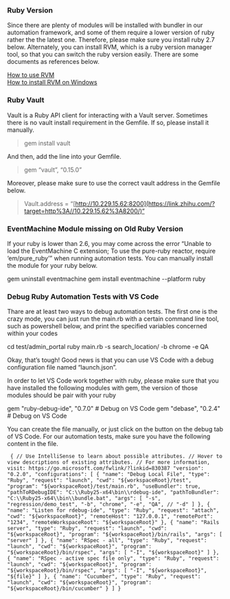 ### Ruby Version

Since there are plenty of modules will be installed with bundler in our automation framework, and some of them require a lower version of ruby rather the the latest one. Therefore, please make sure you install ruby 2.7 below. Alternately, you can install RVM, which is a ruby version manager tool, so that you can switch the ruby version easily. There are some documents as references below.

[How to use RVM](https://link.zhihu.com/?target=https%3A//github.com/rvm/rvm)  
[How to install RVM on Windows](https://link.zhihu.com/?target=https%3A//www.drupal.org/node/2138087)

### Ruby Vault

Vault is a Ruby API client for interacting with a Vault server. Sometimes there is no vault install requirement in the Gemfile. If so, please install it manually.

> gem install vault

And then, add the line into your Gemfile.

> gem “vault”, “0.15.0”

Moreover, please make sure to use the correct vault address in the Gemfile below.

> Vault.address = “[http://10.229.15.62:8200](https://link.zhihu.com/?target=http%3A//10.229.15.62%3A8200/)“

### EventMachine Module missing on Old Ruby Version

If your ruby is lower than 2.6, you may come across the error “Unable to load the EventMachine C extension; To use the pure-ruby reactor, require ‘em/pure\_ruby’” when running automation tests. You can manually install the module for your ruby below.

gem uninstall eventmachine gem install eventmachine --platform ruby

### Debug Ruby Automation Tests with VS Code

Thare are at least two ways to debug automation tests. The first one is the crazy mode, you can just run the main.rb with a certain command line tool, such as powershell below, and print the specified variables concerned within your codes

cd test/admin\_portal ruby main.rb -s search\_location/ -b chrome -e QA

Okay, that’s tough! Good news is that you can use VS Code with a debug configuration file named “launch.json”.

In order to let VS Code work together with ruby, please make sure that you have installed the following modules with gem, the version of those modules should be pair with your ruby

gem "ruby-debug-ide", "0.7.0" # Debug on VS Code gem "debase", "0.2.4" # Debug on VS Code

You can create the file manually, or just click on the button on the debug tab of VS Code. For our automation tests, make sure you have the following content in the file.

```
 { // Use IntelliSense to learn about possible attributes. // Hover to view descriptions of existing attributes. // For more information, visit: https://go.microsoft.com/fwlink/?linkid=830387 "version": "0.2.0", "configurations": [ { "name": "Debug Local File", "type": "Ruby", "request": "launch", "cwd": "${workspaceRoot}/test", "program": "${workspaceRoot}/test/main.rb", "useBundler": true, "pathToRDebugIDE": "C:\\Ruby25-x64\bin\\rdebug-ide", "pathToBundler": "C:\\Ruby25-x64\\bin\\bundle.bat", "args": [ "-s", "regression/demo_test", "-b", "chrome", "-e", "QA", // "-d" ] }, { "name": "Listen for rdebug-ide", "type": "Ruby", "request": "attach", "cwd": "${workspaceRoot}", "remoteHost": "127.0.0.1", "remotePort": "1234", "remoteWorkspaceRoot": "${workspaceRoot}" }, { "name": "Rails server", "type": "Ruby", "request": "launch", "cwd": "${workspaceRoot}", "program": "${workspaceRoot}/bin/rails", "args": [ "server" ] }, { "name": "RSpec - all", "type": "Ruby", "request": "launch", "cwd": "${workspaceRoot}", "program": "${workspaceRoot}/bin/rspec", "args": [ "-I", "${workspaceRoot}" ] }, { "name": "RSpec - active spec file only", "type": "Ruby", "request": "launch", "cwd": "${workspaceRoot}", "program": "${workspaceRoot}/bin/rspec", "args": [ "-I", "${workspaceRoot}", "${file}" ] }, { "name": "Cucumber", "type": "Ruby", "request": "launch", "cwd": "${workspaceRoot}", "program": "${workspaceRoot}/bin/cucumber" } ] }
```